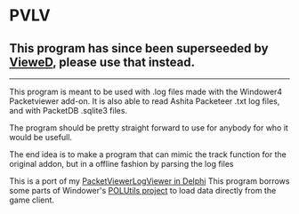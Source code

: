 # PVLV

## This program has since been superseeded by [VieweD](https://github.com/ZeromusXYZ/VieweD), please use that instead.
-----

This program is meant to be used with .log files made with the Windower4 Packetviewer add-on.
It is also able to read Ashita Packeteer .txt log files, and with PacketDB .sqlite3 files.

The program should be pretty straight forward to use for anybody for who it would be usefull.

The end idea is to make a program that can mimic the track function for the original addon, but in a offline fashion by parsing the log files

This is a port of my [PacketViewerLogViewer in Delphi](https://github.com/ZeromusXYZ/PVLV-Delphi-Old)
This program borrows some parts of Windower's [POLUtils project](https://github.com/Windower/POLUtils) to load data directly from the game client.

